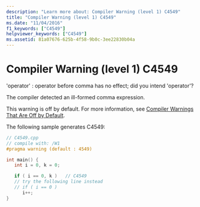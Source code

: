 ```yaml
---
description: "Learn more about: Compiler Warning (level 1) C4549"
title: "Compiler Warning (level 1) C4549"
ms.date: "11/04/2016"
f1_keywords: ["C4549"]
helpviewer_keywords: ["C4549"]
ms.assetid: 81a07676-625b-4f58-9b0c-3ee22830b04a
---
```

# Compiler Warning (level 1) C4549

'operator' : operator before comma has no effect; did you intend 'operator'?

The compiler detected an ill-formed comma expression.

This warning is off by default. For more information, see [Compiler Warnings That Are Off by Default](../../preprocessor/compiler-warnings-that-are-off-by-default.md).

The following sample generates C4549:

```cpp
// C4549.cpp
// compile with: /W1
#pragma warning (default : 4549)

int main() {
   int i = 0, k = 0;

   if ( i == 0, k )   // C4549
   // try the following line instead
   // if ( i == 0 )
      i++;
}
```
